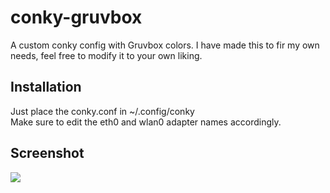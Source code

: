 # conky-gruvbox
A custom conky config with Gruvbox colors. I have made this to fir my own needs, feel free to modify it to your own liking.

<h2>Installation</h2>
Just place the conky.conf in ~/.config/conky<br>
Make sure to edit the eth0 and wlan0 adapter names accordingly.

<h2>Screenshot</h2>
<img src="https://github.com/user-attachments/assets/59ce7389-0132-4890-8e47-d26378a5b38b"></img>

